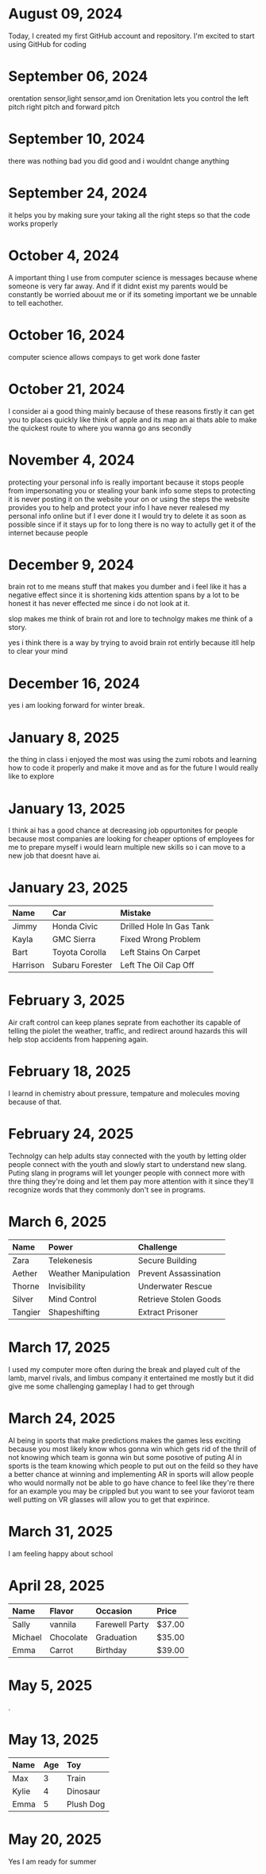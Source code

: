 # August 09, 2024


Today, I created my first GitHub account and repository. I'm excited to start using GitHub for coding

# September 06, 2024


orentation sensor,light sensor,amd ion Orenitation lets you control the left pitch right pitch and forward pitch

# September 10, 2024


there was nothing bad you did good and i wouldnt change anything

# September 24, 2024


it helps you by making sure your taking all the right steps so that the code works properly 


# October 4, 2024


A important thing I use from computer science is messages because whene someone is very far away. And if it didnt exist my parents would be constantly be worried abouut me or if its someting important we be unnable to tell eachother.


# October 16, 2024 


computer science allows compays to get work done faster


# October 21, 2024


I consider ai a good thing mainly because of these reasons firstly it can get you to places quickly like think of apple and its map an ai thats able to make the quickest route to where you wanna go ans secondly 



# November 4, 2024


protecting your personal info is really important because it stops people from impersonating you or stealing your bank info some steps to protecting it is never posting it on the website your on or using the steps the website provides you to help and protect your info I have never realesed my personal info online but if I ever done it I would try to delete it as soon as possible since if it stays up for to long there is no way to actully get it of the internet because people 



# December 9, 2024


brain rot to me means stuff that makes you dumber and i feel like it has a negative effect since it is shortening kids attention spans by a lot to be honest it has never effected me since i do not look at it.

slop makes me think of brain rot and lore to technolgy makes me think of a story.

yes i think there is a way by trying to avoid brain rot entirly because itll help to clear your mind



# December 16, 2024


yes i am looking forward for winter break.



# January 8, 2025


the thing in class i enjoyed the most was using the zumi robots and learning how to code it properly and make it move and as for the future I would really like to explore 



# January 13, 2025


I think ai has a good chance at decreasing job oppurtonites for people because most companies are looking for cheaper options of employees for me to prepare myself i would learn multiple new skills so i can move to a new job that doesnt have ai.



# January 23, 2025

| Name     | Car | Mistake |
| :------- | :-- | :------ |
| Jimmy    |  Honda Civic   |   	Drilled Hole In Gas Tank      |
| Kayla    |  GMC Sierra   |    Fixed Wrong Problem     |
| Bart     | Toyota Corolla    |   Left Stains On Carpet      |
| Harrison | Subaru Forester    |  Left The Oil Cap Off       |



# February 3, 2025

Air craft control can keep planes seprate from eachother its capable of telling the piolet the weather, traffic, and redirect around hazards this will help stop accidents from happening again.



# February 18, 2025

I learnd in chemistry about pressure, tempature and molecules moving because of that.



# February 24, 2025

Technolgy can help adults stay connected with the youth by letting older people connect with the youth and slowly start to understand new slang. Puting slang in programs will let younger people with connect more with thre thing they're doing and let them pay more attention with it since they'll recognize words that they commonly don't see in programs.



# March 6, 2025

| Name    | Power | Challenge |
| :------ | :---- | :-------- |
| Zara    |  Telekenesis     |  Secure Building         |
| Aether  | Weather Manipulation      | Prevent Assassination          |
| Thorne  | Invisibility      | Underwater Rescue          |
| Silver  | Mind Control      | Retrieve Stolen Goods          |
| Tangier | Shapeshifting      |  Extract Prisoner         |



# March 17, 2025

I used my computer more often during the break and played cult of the lamb, marvel rivals, and limbus company it entertained me mostly but it did give me some challenging gameplay I had to get through 



# March 24, 2025

AI being in sports that make predictions makes the games less exciting because you most likely know whos gonna win which gets rid of the thrill of not knowing which team is gonna win but some posotive of puting AI in sports is the team knowing which people to put out on the feild so they have a better chance at winning and implementing AR in sports will allow people who would normally not be able to go have chance to feel like they're there for an example you may be crippled but you want to see your faviorot team well putting on VR glasses will allow you to get that expirince.



# March 31, 2025

I am feeling happy about school 



# April 28, 2025

| Name     | Flavor | Occasion | Price |
| :------- | :----- | :------- | :---- |
| Sally    |  vannila      | Farewell Party         |$37.00       | 
| Michael  |  Chocolate      | Graduation         | $35.00      | 
| Emma     |  Carrot      |  Birthday        | $39.00      | 



# May 5, 2025

.



# May 13, 2025

| Name   | Age | Toy |
| :----- | :-- | :-- |
| Max    |  3   |  Train   | 
| Kylie  |  4   |  Dinosaur   |
| Emma   |  5   |  Plush Dog   |



# May 20, 2025

Yes I am ready for summer
